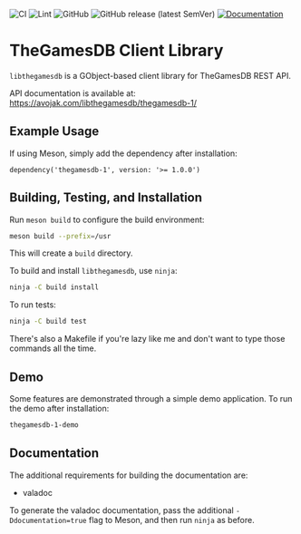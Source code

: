 ![CI](https://github.com/avojak/libthegamesdb/actions/workflows/ci.yml/badge.svg)
![Lint](https://github.com/avojak/libthegamesdb/actions/workflows/lint.yml/badge.svg)
![GitHub](https://img.shields.io/github/license/avojak/libthegamesdb.svg?color=blue)
![GitHub release (latest SemVer)](https://img.shields.io/github/v/release/avojak/libthegamesdb?sort=semver)
[![Documentation](https://img.shields.io/badge/documentation-valadoc-a56de2)](https://avojak.com/libthegamesdb/thegamesdb-1/)

# TheGamesDB Client Library

`libthegamesdb` is a GObject-based client library for TheGamesDB REST API.

API documentation is available at: https://avojak.com/libthegamesdb/thegamesdb-1/

## Example Usage

If using Meson, simply add the dependency after installation:

```meson
dependency('thegamesdb-1', version: '>= 1.0.0')
```

## Building, Testing, and Installation

Run `meson build` to configure the build environment:

```bash
meson build --prefix=/usr
```

This will create a `build` directory.

To build and install `libthegamesdb`, use `ninja`:

```bash
ninja -C build install
```

To run tests:

```bash
ninja -C build test
```

There's also a Makefile if you're lazy like me and don't want to type those commands all the time.

## Demo

Some features are demonstrated through a simple demo application. To run the demo after installation:

```bash
thegamesdb-1-demo
```

## Documentation

The additional requirements for building the documentation are:

- valadoc

To generate the valadoc documentation, pass the additional `-Ddocumentation=true` flag to Meson, and then run `ninja` as before.